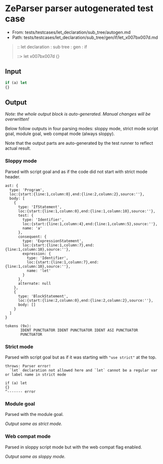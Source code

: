 # ZeParser parser autogenerated test case

- From: tests/testcases/let_declaration/sub_tree/autogen.md
- Path: tests/testcases/let_declaration/sub_tree/gen/if/let_x007bx007d.md

> :: let declaration : sub tree : gen : if
>
> ::> let x007bx007d
>          {}

## Input


`````js
if (a) let
{}
`````

## Output

_Note: the whole output block is auto-generated. Manual changes will be overwritten!_

Below follow outputs in four parsing modes: sloppy mode, strict mode script goal, module goal, web compat mode (always sloppy).

Note that the output parts are auto-generated by the test runner to reflect actual result.

### Sloppy mode

Parsed with script goal and as if the code did not start with strict mode header.

`````
ast: {
  type: 'Program',
  loc:{start:{line:1,column:0},end:{line:2,column:2},source:''},
  body: [
    {
      type: 'IfStatement',
      loc:{start:{line:1,column:0},end:{line:1,column:10},source:''},
      test: {
        type: 'Identifier',
        loc:{start:{line:1,column:4},end:{line:1,column:5},source:''},
        name: 'a'
      },
      consequent: {
        type: 'ExpressionStatement',
        loc:{start:{line:1,column:7},end:{line:1,column:10},source:''},
        expression: {
          type: 'Identifier',
          loc:{start:{line:1,column:7},end:{line:1,column:10},source:''},
          name: 'let'
        }
      },
      alternate: null
    },
    {
      type: 'BlockStatement',
      loc:{start:{line:2,column:0},end:{line:2,column:2},source:''},
      body: []
    }
  ]
}

tokens (9x):
       IDENT PUNCTUATOR IDENT PUNCTUATOR IDENT ASI PUNCTUATOR
       PUNCTUATOR
`````

### Strict mode

Parsed with script goal but as if it was starting with `"use strict"` at the top.

`````
throws: Parser error!
  `let` declaration not allowed here and `let` cannot be a regular var or label name in strict mode

if (a) let
{}
^------- error
`````


### Module goal

Parsed with the module goal.

_Output same as strict mode._

### Web compat mode

Parsed in sloppy script mode but with the web compat flag enabled.

_Output same as sloppy mode._
